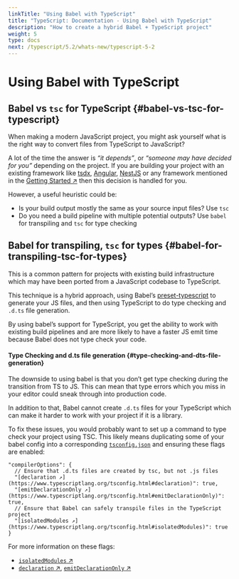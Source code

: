 ```yaml
---
linkTitle: "Using Babel with TypeScript"
title: "TypeScript: Documentation - Using Babel with TypeScript"
description: "How to create a hybrid Babel + TypeScript project"
weight: 5
type: docs
next: /typescript/5.2/whats-new/typescript-5-2
---
```


# Using Babel with TypeScript

## Babel vs `tsc` for TypeScript {#babel-vs-tsc-for-typescript}

When making a modern JavaScript project, you might ask yourself what is the right way to convert files from TypeScript to JavaScript?

A lot of the time the answer is *“it depends”*, or *“someone may have decided for you”* depending on the project. If you are building your project with an existing framework like [tsdx](https://tsdx.io/), [Angular](https://angular.io/), [NestJS](https://nestjs.com/) or any framework mentioned in the [Getting Started ↗](https://www.typescriptlang.org/docs/home.html) then this decision is handled for you.

However, a useful heuristic could be:

- Is your build output mostly the same as your source input files? Use `tsc`
- Do you need a build pipeline with multiple potential outputs? Use `babel` for transpiling and `tsc` for type checking

## Babel for transpiling, `tsc` for types {#babel-for-transpiling-tsc-for-types}

This is a common pattern for projects with existing build infrastructure which may have been ported from a JavaScript codebase to TypeScript.

This technique is a hybrid approach, using Babel’s [preset-typescript](https://babeljs.io/docs/en/babel-preset-typescript) to generate your JS files, and then using TypeScript to do type checking and `.d.ts` file generation.

By using babel’s support for TypeScript, you get the ability to work with existing build pipelines and are more likely to have a faster JS emit time because Babel does not type check your code.

#### Type Checking and d.ts file generation {#type-checking-and-dts-file-generation}

The downside to using babel is that you don’t get type checking during the transition from TS to JS. This can mean that type errors which you miss in your editor could sneak through into production code.

In addition to that, Babel cannot create `.d.ts` files for your TypeScript which can make it harder to work with your project if it is a library.

To fix these issues, you would probably want to set up a command to type check your project using TSC. This likely means duplicating some of your babel config into a corresponding [`tsconfig.json`](/typescript/5.2/project-configuration/tsconfig-reference) and ensuring these flags are enabled:

```
"compilerOptions": {
  // Ensure that .d.ts files are created by tsc, but not .js files
  "[declaration ↗](https://www.typescriptlang.org/tsconfig.html#declaration)": true,
  "[emitDeclarationOnly ↗](https://www.typescriptlang.org/tsconfig.html#emitDeclarationOnly)": true,
  // Ensure that Babel can safely transpile files in the TypeScript project
  "[isolatedModules ↗](https://www.typescriptlang.org/tsconfig.html#isolatedModules)": true
}
```

For more information on these flags:

- [`isolatedModules` ↗](https://www.typescriptlang.org/tsconfig.html#isolatedModules)
- [`declaration` ↗](https://www.typescriptlang.org/tsconfig.html#declaration), [`emitDeclarationOnly` ↗](https://www.typescriptlang.org/tsconfig.html#emitDeclarationOnly)
